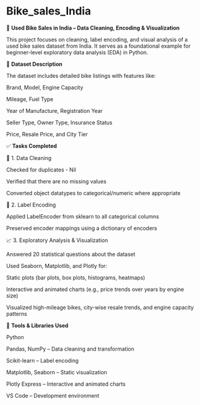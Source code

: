 # Bike_sales_India

🛵 **Used Bike Sales in India – Data Cleaning, Encoding & Visualization**

This project focuses on cleaning, label encoding, and visual analysis of a used bike sales dataset from India. It serves as a foundational example for beginner-level exploratory data analysis (EDA) in Python.

📂 **Dataset Description**

The dataset includes detailed bike listings with features like:

Brand, Model, Engine Capacity

Mileage, Fuel Type

Year of Manufacture, Registration Year

Seller Type, Owner Type, Insurance Status

Price, Resale Price, and City Tier

✅ **Tasks Completed**

🧹 1. Data Cleaning

Checked for duplicates - Nil

Verified that there are no missing values

Converted object datatypes to categorical/numeric where appropriate

🧪 2. Label Encoding

Applied LabelEncoder from sklearn to all categorical columns

Preserved encoder mappings using a dictionary of encoders

📈 3. Exploratory Analysis & Visualization

Answered 20 statistical questions about the dataset

Used Seaborn, Matplotlib, and Plotly for:

Static plots (bar plots, box plots, histograms, heatmaps)

Interactive and animated charts (e.g., price trends over years by engine size)

Visualized high-mileage bikes, city-wise resale trends, and engine capacity patterns

🧰 **Tools & Libraries Used**

Python

Pandas, NumPy – Data cleaning and transformation

Scikit-learn – Label encoding

Matplotlib, Seaborn – Static visualization

Plotly Express – Interactive and animated charts

VS Code – Development environment


